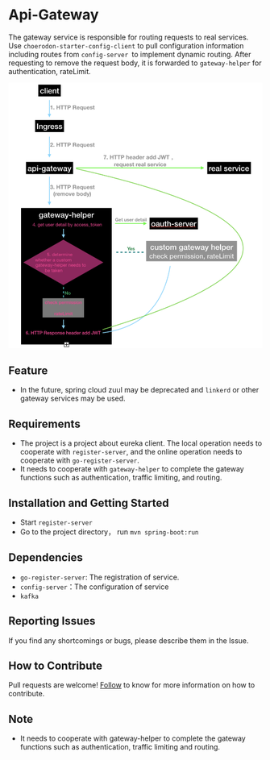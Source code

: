 # Api-Gateway
The gateway service is responsible for routing requests to real services. Use `choerodon-starter-config-client` to pull configuration information including routes from `config-server `to implement dynamic routing. After requesting to remove the request body, it is forwarded to `gateway-helper` for authentication, rateLimit.

![Flow chart](screenshot/flow_chart.png)

## Feature
- In the future, spring cloud zuul may be deprecated and `linkerd` or other gateway services may be used.

## Requirements
- The project is a project about eureka client. The local operation needs to cooperate with `register-server`, and the online operation needs to cooperate with `go-register-server`.
- It needs to cooperate with `gateway-helper` to complete the gateway functions such as authentication, traffic limiting, and routing.

## Installation and Getting Started
- Start `register-server`
- Go to the project directory， run `mvn spring-boot:run`

## Dependencies
- `go-register-server`:   The registration of service.
- `config-server`：The configuration of service
- `kafka`

## Reporting Issues
If you find any shortcomings or bugs, please describe them in the Issue.

## How to Contribute
Pull requests are welcome! [Follow](https://github.com/choerodon/choerodon/blob/master/CONTRIBUTING.md) to know for more information on how to contribute.


## Note
- It needs to cooperate with gateway-helper to complete the gateway functions such as authentication, traffic limiting and routing.
